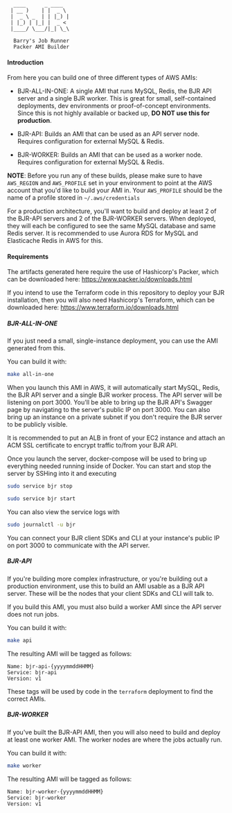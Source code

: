       ____      _ ____
     | __ )    | |  _ \
     |  _ \ _  | | |_) |
     | |_) | |_| |  _ <
     |____/ \___/|_| \_\

      Barry's Job Runner
      Packer AMI Builder


#### Introduction

From here you can build one of three different types of AWS AMIs:

- BJR-ALL-IN-ONE: A single AMI that runs MySQL, Redis, the BJR API server and a single BJR worker. This is great for small, self-contained deployments, dev environments or proof-of-concept environments. Since this is not highly available or backed up, __DO NOT use this for production__.

- BJR-API: Builds an AMI that can be used as an API server node. Requires configuration for external MySQL & Redis.

- BJR-WORKER: Builds an AMI that can be used as a worker node. Requires configuration for external MySQL & Redis.

__NOTE__: Before you run any of these builds, please make sure to have `AWS_REGION` and `AWS_PROFILE` set in your environment to point at the AWS account that you'd like to build your AMI in. Your `AWS_PROFILE` should be the name of a profile stored in `~/.aws/credentials`

For a production architecture, you'll want to build and deploy at least 2 of the BJR-API servers and 2 of the BJR-WORKER servers. When deployed, they will each be configured to see the same MySQL database and same Redis server. It is recommended to use Aurora RDS for MySQL and Elasticache Redis in AWS for this.

#### Requirements

The artifacts generated here require the use of Hashicorp's Packer, which can be downloaded here: https://www.packer.io/downloads.html

If you intend to use the Terraform code in this repository to deploy your BJR installation, then you will also need Hashicorp's Terraform, which can be downloaded here: https://www.terraform.io/downloads.html

##### BJR-ALL-IN-ONE

If you just need a small, single-instance deployment, you can use the AMI generated from this.

You can build it with:

```bash
make all-in-one
```

When you launch this AMI in AWS, it will automatically start MySQL, Redis, the BJR API server and a single BJR worker process. The API server will be listening on port 3000. You'll be able to bring up the BJR API's Swagger page by navigating to the server's public IP on port 3000. You can also bring up an instance on a private subnet if you don't require the BJR server to be publicly visible.

It is recommended to put an ALB in front of your EC2 instance and attach an ACM SSL certificate to encrypt traffic to/from your BJR API.

Once you launch the server, docker-compose will be used to bring up everything needed running inside of Docker. You can start and stop the server by SSHing into it and executing

```bash
sudo service bjr stop
```

```bash
sudo service bjr start
```

You can also view the service logs with

```bash
sudo journalctl -u bjr
```

You can connect your BJR client SDKs and CLI at your instance's public IP on port 3000 to communicate with the API server.

##### BJR-API

If you're building more complex infrastructure, or you're building out a production environment, use this to build an AMI usable as a BJR API server. These will be the nodes that your client SDKs and CLI will talk to.

If you build this AMI, you must also build a worker AMI since the API server does not run jobs.

You can build it with:

```bash
make api
```

The resulting AMI will be tagged as follows:

```
Name: bjr-api-{yyyymmddHHMM}
Service: bjr-api
Version: v1
```

These tags will be used by code in the `terraform` deployment to find the correct AMIs.

##### BJR-WORKER

If you've built the BJR-API AMI, then you will also need to build and deploy at least one worker AMI. The worker nodes are where the jobs actually run.

You can build it with:

```bash
make worker
```

The resulting AMI will be tagged as follows:

```
Name: bjr-worker-{yyyymmddHHMM}
Service: bjr-worker
Version: v1
```


